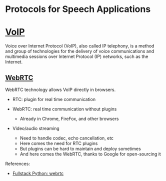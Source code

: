 # Protocols for Speech Applications

# [VoIP](https://en.wikipedia.org/wiki/Voice_over_IP)
Voice over Internet Protocol (VoIP), also called IP telephony, is a method and group of technologies for the delivery of voice communications and multimedia sessions over Internet Protocol (IP) networks, such as the Internet.


## [WebRTC](https://en.wikipedia.org/wiki/WebRTC)
WebRTC technology allows VoIP directly in browsers.

- RTC: plugin for real time communication

- WebRTC: real time communication without plugins
  - Already in Chrome, FireFox, and other browsers

- Video/audio streaming
  - Need to handle codec, echo cancellation, etc
  - Here comes the need for RTC plugins
  - But plugins can be hard to maintain and deploy sometimes
  - And here comes the WebRTC, thanks to Google for open-sourcing it

References:
- [Fullstack Python: webrtc](https://www.fullstackpython.com/webrtc.htm)

